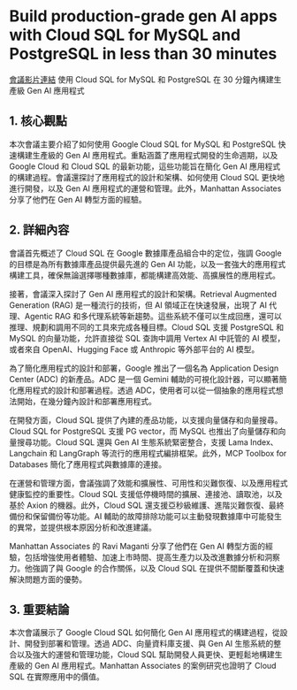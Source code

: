 # Build production-grade gen AI apps with Cloud SQL for MySQL and PostgreSQL in less than 30 minutes

[會議影片連結](https://www.youtube.com/watch?v=UJJM6Yg81pI)
使用 Cloud SQL for MySQL 和 PostgreSQL 在 30 分鐘內構建生產級 Gen AI 應用程式

## 1. 核心觀點

本次會議主要介紹了如何使用 Google Cloud SQL for MySQL 和 PostgreSQL 快速構建生產級的 Gen AI 應用程式。重點涵蓋了應用程式開發的生命週期，以及 Google Cloud 和 Cloud SQL 的最新功能，這些功能旨在簡化 Gen AI 應用程式的構建過程。會議還探討了應用程式的設計和架構、如何使用 Cloud SQL 更快地進行開發，以及 Gen AI 應用程式的運營和管理。此外，Manhattan Associates 分享了他們在 Gen AI 轉型方面的經驗。

## 2. 詳細內容

會議首先概述了 Cloud SQL 在 Google 數據庫產品組合中的定位，強調 Google 的目標是為所有數據庫產品提供最先進的 Gen AI 功能，以及一套強大的應用程式構建工具，確保無論選擇哪種數據庫，都能構建高效能、高擴展性的應用程式。

接著，會議深入探討了 Gen AI 應用程式的設計和架構。Retrieval Augmented Generation (RAG) 是一種流行的技術，但 AI 領域正在快速發展，出現了 AI 代理、Agentic RAG 和多代理系統等新趨勢。這些系統不僅可以生成回應，還可以推理、規劃和調用不同的工具來完成各種目標。Cloud SQL 支援 PostgreSQL 和 MySQL 的向量功能，允許直接從 SQL 查詢中調用 Vertex AI 中託管的 AI 模型，或者來自 OpenAI、Hugging Face 或 Anthropic 等外部平台的 AI 模型。

為了簡化應用程式的設計和部署，Google 推出了一個名為 Application Design Center (ADC) 的新產品。ADC 是一個 Gemini 輔助的可視化設計器，可以顯著簡化應用程式的設計和部署過程。透過 ADC，使用者可以從一個抽象的應用程式想法開始，在幾分鐘內設計和部署應用程式。

在開發方面，Cloud SQL 提供了內建的產品功能，以支援向量儲存和向量搜尋。Cloud SQL for PostgreSQL 支援 PG vector，而 MySQL 也推出了向量儲存和向量搜尋功能。Cloud SQL 還與 Gen AI 生態系統緊密整合，支援 Lama Index、Langchain 和 LangGraph 等流行的應用程式編排框架。此外，MCP Toolbox for Databases 簡化了應用程式與數據庫的連接。

在運營和管理方面，會議強調了效能和擴展性、可用性和災難恢復、以及應用程式健康監控的重要性。Cloud SQL 支援低停機時間的擴展、連接池、讀取池，以及基於 Axion 的機器。此外，Cloud SQL 還支援亞秒級維護、進階災難恢復、最終備份和保留備份等功能。AI 輔助的故障排除功能可以主動發現數據庫中可能發生的異常，並提供根本原因分析和改進建議。

Manhattan Associates 的 Ravi Maganti 分享了他們在 Gen AI 轉型方面的經驗，包括增強使用者體驗、加速上市時間、提高生產力以及改進數據分析和洞察力。他強調了與 Google 的合作關係，以及 Cloud SQL 在提供不間斷覆蓋和快速解決問題方面的優勢。

## 3. 重要結論

本次會議展示了 Google Cloud SQL 如何簡化 Gen AI 應用程式的構建過程，從設計、開發到部署和管理。透過 ADC、向量資料庫支援、與 Gen AI 生態系統的整合以及強大的運營和管理功能，Cloud SQL 幫助開發人員更快、更輕鬆地構建生產級的 Gen AI 應用程式。Manhattan Associates 的案例研究也證明了 Cloud SQL 在實際應用中的價值。
